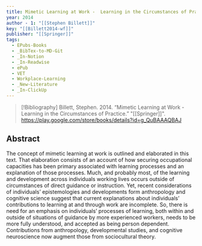 ```yaml
---
title: Mimetic Learning at Work -  Learning in the Circumstances of Practice
year: 2014
author - 1: "[[Stephen Billett]]"
key: "[[Billett2014-wf]]"
publisher: "[[Springer]]"
tags:
  - EPubs-Books
  - _BibTex-to-MD-Git
  - _In-Notion
  - _In-Readwise
  - ePub
  - VET
  - Workplace-Learning
  - _New-Literature
  - _In-ClickUp
---
```


> [!Bibliography]
> Billett, Stephen. 2014. “Mimetic Learning at Work -  Learning in the Circumstances of Practice.” "[[Springer]]". https://play.google.com/store/books/details?id=g_QuBAAAQBAJ

## Abstract
​The concept of mimetic learning at work is outlined and elaborated in this text. That elaboration consists of an account of how securing occupational capacities has been primary associated with learning processes and an explanation of those processes. Much, and probably most, of the learning and development across individuals working lives occurs outside of circumstances of direct guidance or instruction. Yet, recent considerations of individuals’ epistemologies and developments form anthropology and cognitive science suggest that current explanations about individuals’ contributions to learning at and through work are incomplete. So, there is need for an emphasis on individuals’ processes of learning, both within and outside of situations of guidance by more experienced workers, needs to be more fully understood, and accepted as being person dependent. Contributions from anthropology, developmental studies, and cognitive neuroscience now augment those from sociocultural theory.